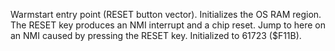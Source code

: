 Warmstart entry point (RESET button vector). Initializes the OS RAM region. The RESET key produces an NMI interrupt and a chip reset. Jump to here on an NMI caused by pressing the RESET key. Initialized to 61723 ($F11B).  

